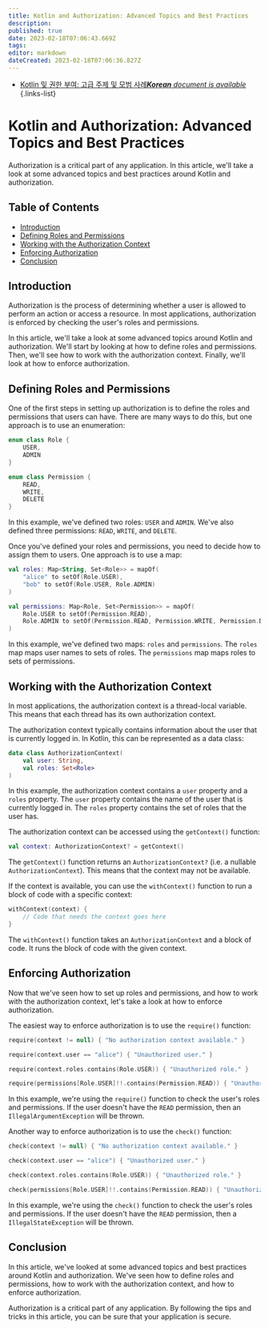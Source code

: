 ```yaml
---
title: Kotlin and Authorization: Advanced Topics and Best Practices
description: 
published: true
date: 2023-02-18T07:06:43.669Z
tags: 
editor: markdown
dateCreated: 2023-02-18T07:06:36.827Z
---
```


- [Kotlin 및 권한 부여: 고급 주제 및 모범 사례***Korean** document is available*](/ko/Knowledge-base/Kotlin/kotlin-and-authorization-advanced-topics-and-best-practices)
{.links-list}


# Kotlin and Authorization: Advanced Topics and Best Practices

Authorization is a critical part of any application. In this article, we'll take a look at some advanced topics and best practices around Kotlin and authorization.

## Table of Contents

* [Introduction](#introduction)
* [Defining Roles and Permissions](#defining-roles-and-permissions)
* [Working with the Authorization Context](#working-with-the-authorization-context)
* [Enforcing Authorization](#enforcing-authorization)
* [Conclusion](#conclusion)

## Introduction

Authorization is the process of determining whether a user is allowed to perform an action or access a resource. In most applications, authorization is enforced by checking the user's roles and permissions.

In this article, we'll take a look at some advanced topics around Kotlin and authorization. We'll start by looking at how to define roles and permissions. Then, we'll see how to work with the authorization context. Finally, we'll look at how to enforce authorization.

## Defining Roles and Permissions

One of the first steps in setting up authorization is to define the roles and permissions that users can have. There are many ways to do this, but one approach is to use an enumeration:

```kotlin
enum class Role {
    USER,
    ADMIN
}

enum class Permission {
    READ,
    WRITE,
    DELETE
}
```

In this example, we've defined two roles: `USER` and `ADMIN`. We've also defined three permissions: `READ`, `WRITE`, and `DELETE`.

Once you've defined your roles and permissions, you need to decide how to assign them to users. One approach is to use a map:

```kotlin
val roles: Map<String, Set<Role>> = mapOf(
    "alice" to setOf(Role.USER),
    "bob" to setOf(Role.USER, Role.ADMIN)
)

val permissions: Map<Role, Set<Permission>> = mapOf(
    Role.USER to setOf(Permission.READ),
    Role.ADMIN to setOf(Permission.READ, Permission.WRITE, Permission.DELETE)
)
```

In this example, we've defined two maps: `roles` and `permissions`. The `roles` map maps user names to sets of roles. The `permissions` map maps roles to sets of permissions.

## Working with the Authorization Context

In most applications, the authorization context is a thread-local variable. This means that each thread has its own authorization context.

The authorization context typically contains information about the user that is currently logged in. In Kotlin, this can be represented as a data class:

```kotlin
data class AuthorizationContext(
    val user: String,
    val roles: Set<Role>
)
```

In this example, the authorization context contains a `user` property and a `roles` property. The `user` property contains the name of the user that is currently logged in. The `roles` property contains the set of roles that the user has.

The authorization context can be accessed using the `getContext()` function:

```kotlin
val context: AuthorizationContext? = getContext()
```

The `getContext()` function returns an `AuthorizationContext?` (i.e. a nullable `AuthorizationContext`). This means that the context may not be available.

If the context is available, you can use the `withContext()` function to run a block of code with a specific context:

```kotlin
withContext(context) {
    // Code that needs the context goes here
}
```

The `withContext()` function takes an `AuthorizationContext` and a block of code. It runs the block of code with the given context.

## Enforcing Authorization

Now that we've seen how to set up roles and permissions, and how to work with the authorization context, let's take a look at how to enforce authorization.

The easiest way to enforce authorization is to use the `require()` function:

```kotlin
require(context != null) { "No authorization context available." }

require(context.user == "alice") { "Unauthorized user." }

require(context.roles.contains(Role.USER)) { "Unauthorized role." }

require(permissions[Role.USER]!!.contains(Permission.READ)) { "Unauthorized permission." }
```

In this example, we're using the `require()` function to check the user's roles and permissions. If the user doesn't have the `READ` permission, then an `IllegalArgumentException` will be thrown.

Another way to enforce authorization is to use the `check()` function:

```kotlin
check(context != null) { "No authorization context available." }

check(context.user == "alice") { "Unauthorized user." }

check(context.roles.contains(Role.USER)) { "Unauthorized role." }

check(permissions[Role.USER]!!.contains(Permission.READ)) { "Unauthorized permission." }
```

In this example, we're using the `check()` function to check the user's roles and permissions. If the user doesn't have the `READ` permission, then a `IllegalStateException` will be thrown.

## Conclusion

In this article, we've looked at some advanced topics and best practices around Kotlin and authorization. We've seen how to define roles and permissions, how to work with the authorization context, and how to enforce authorization.

Authorization is a critical part of any application. By following the tips and tricks in this article, you can be sure that your application is secure.